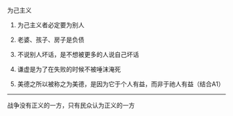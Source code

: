 为己主义

1.  为己主义者必定要为别人
2.  老婆、孩子、房子是负债
3.  不说别人坏话，是不想被更多的人说自己坏话
4.  谦虚是为了在失败的时候不被唾沫淹死


1.  美德之所以被称之为美德，是因为它于个人有益，而非于祂人有益（结合A1）
___
战争没有正义的一方，只有民众认为正义的一方